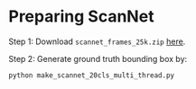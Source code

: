 # Preparing ScanNet



Step 1: Download `scannet_frames_25k.zip` [here](https://github.com/ScanNet/ScanNet).

Step 2: Generate ground truth bounding box by:
~~~
python make_scannet_20cls_multi_thread.py
~~~
